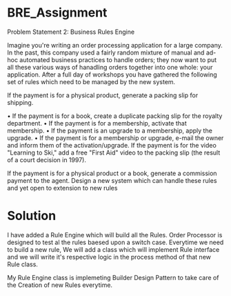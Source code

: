 # BRE_Assignment
Problem Statement 2: Business Rules Engine


Imagine you're writing an order processing application for a large company. In the past, this company used a fairly random mixture of manual and ad-hoc automated business practices to handle orders; they now want to put all these various ways of hanadling orders together into one whole: your application. After a full day of workshops you have gathered the following set of rules which need to be managed by the new system.

If the payment is for a physical product, generate a packing slip for shipping.

• If the payment is for a book, create a duplicate packing slip for the royalty department.
• If the payment is for a membership, activate that membership.
• If the payment is an upgrade to a membership, apply the upgrade.
• If the payment is for a membership or upgrade, e-mail the owner and inform them of the activation/upgrade. If the payment is for the video "Learning to Ski," add a free "First Aid" video to the packing slip (the result of a court decision in 1997).

If the payment is for a physical product or a book, generate a commission payment to the agent. Design a new system which can handle these rules and yet open to extension to new rules


# Solution

I have added a Rule Engine which will build all the Rules. Order Processor is designed to test al the rules baesed upon a switch case.
Everytime we need to build a new rule, We will add a class which will implement Rule interface and we will write it's respective logic in the process method of that new Rule class.

My Rule Engine class is implemeting Builder Design Pattern to take care of the Creation of new Rules everytime.

